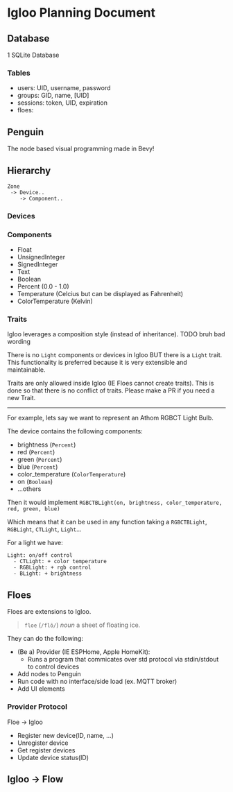 # Igloo Planning Document

## Database

1 SQLite Database

### Tables
 - users: UID, username, password
 - groups: GID, name, \[UID\]
 - sessions: token, UID, expiration
 - floes: 

## Penguin
The node based visual programming made in Bevy!

## Hierarchy

```
Zone
 -> Device..
    -> Component..
```

### Devices




### Components
 - Float
 - UnsignedInteger
 - SignedInteger
 - Text
 - Boolean
 - Percent (0.0 - 1.0)
 - Temperature (Celcius but can be displayed as Fahrenheit)
 - ColorTemperature (Kelvin)


### Traits
Igloo leverages a composition style (instead of inheritance). TODO bruh bad wording

There is no `Light` components or devices in Igloo BUT there is a `Light` trait.
This functionality is preferred because it is very extensible and maintainable.

Traits are only allowed inside Igloo (IE Floes cannot create traits). This is done
so that there is no conflict of traits. Please make a PR if you need a new Trait.

---

For example, lets say we want to represent an Athom RGBCT Light Bulb.

The device contains the following components:
 - brightness (`Percent`)
 - red (`Percent`)
 - green (`Percent`)
 - blue (`Percent`)
 - color_temperature (`ColorTemperature`)
 - on (`Boolean`)
 - ...others

Then it would implement `RGBCTBLight(on, brightness, color_temperature, red, green, blue)`

Which means that it can be used in any function taking a `RGBCTBLight`, `RGBLight`, `CTLight`, `Light`...

For a light we have:
```
Light: on/off control
  - CTLight: + color temperature
  - RGBLight: + rgb control
  - BLight: + brightness
```









## Floes
Floes are extensions to Igloo.

> `floe` (`/flō/`)
> _noun_
> a sheet of floating ice.

They can do the following:
 - (Be a) Provider (IE ESPHome, Apple HomeKit):
   - Runs a program that commicates over std protocol via stdin/stdout to control devices
 - Add nodes to Penguin
 - Run code with no interface/side load (ex. MQTT broker)
 - Add UI elements

### Provider Protocol

Floe -> Igloo
 - Register new device(ID, name, ...)
 - Unregister device
 - Get register devices
 - Update device status(ID)


Igloo -> Flow
 - 

